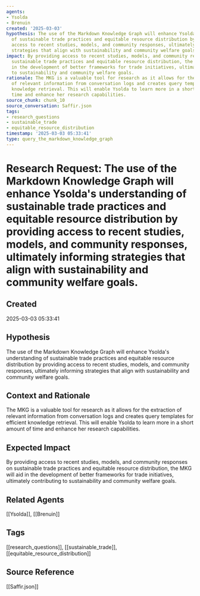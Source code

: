 ```yaml
---
agents:
- Ysolda
- Brenuin
created: '2025-03-03'
hypothesis: The use of the Markdown Knowledge Graph will enhance Ysolda's understanding
  of sustainable trade practices and equitable resource distribution by providing
  access to recent studies, models, and community responses, ultimately informing
  strategies that align with sustainability and community welfare goals.
impact: By providing access to recent studies, models, and community responses on
  sustainable trade practices and equitable resource distribution, the MKG will aid
  in the development of better frameworks for trade initiatives, ultimately contributing
  to sustainability and community welfare goals.
rationale: The MKG is a valuable tool for research as it allows for the extraction
  of relevant information from conversation logs and creates query templates for efficient
  knowledge retrieval. This will enable Ysolda to learn more in a short amount of
  time and enhance her research capabilities.
source_chunk: chunk_10
source_conversation: Saffir.json
tags:
- research_questions
- sustainable_trade
- equitable_resource_distribution
timestamp: '2025-03-03 05:33:41'
type: query_the_markdown_knowledge_graph
---
```


# Research Request: The use of the Markdown Knowledge Graph will enhance Ysolda's understanding of sustainable trade practices and equitable resource distribution by providing access to recent studies, models, and community responses, ultimately informing strategies that align with sustainability and community welfare goals.

## Created
2025-03-03 05:33:41

## Hypothesis
The use of the Markdown Knowledge Graph will enhance Ysolda's understanding of sustainable trade practices and equitable resource distribution by providing access to recent studies, models, and community responses, ultimately informing strategies that align with sustainability and community welfare goals.

## Context and Rationale
The MKG is a valuable tool for research as it allows for the extraction of relevant information from conversation logs and creates query templates for efficient knowledge retrieval. This will enable Ysolda to learn more in a short amount of time and enhance her research capabilities.

## Expected Impact
By providing access to recent studies, models, and community responses on sustainable trade practices and equitable resource distribution, the MKG will aid in the development of better frameworks for trade initiatives, ultimately contributing to sustainability and community welfare goals.

## Related Agents
[[Ysolda]], [[Brenuin]]

## Tags
[[research_questions]], [[sustainable_trade]], [[equitable_resource_distribution]]

## Source Reference
[[Saffir.json]]
